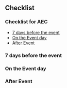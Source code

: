 ## Checklist
### Checklist for AEC
 * [7 days before the event](#7-days-before-the-event)
 * [On the Event day](#on-the-event-day)
 * [After Event](#after-event)
 
### 7 days before the event
### On the Event day
### After Event
 
